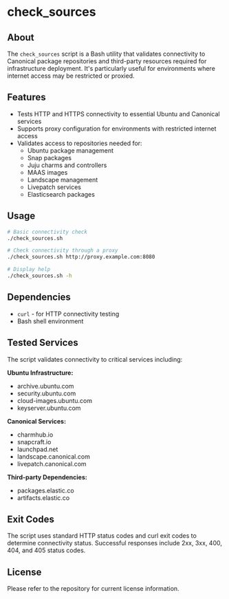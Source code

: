 # check_sources

## About

The `check_sources` script is a Bash utility that validates connectivity to Canonical package repositories and third-party resources required for infrastructure deployment. It's particularly useful for environments where internet access may be restricted or proxied.

## Features

- Tests HTTP and HTTPS connectivity to essential Ubuntu and Canonical services
- Supports proxy configuration for environments with restricted internet access
- Validates access to repositories needed for:
  - Ubuntu package management
  - Snap packages
  - Juju charms and controllers
  - MAAS images
  - Landscape management
  - Livepatch services
  - Elasticsearch packages

## Usage

```bash
# Basic connectivity check
./check_sources.sh

# Check connectivity through a proxy
./check_sources.sh http://proxy.example.com:8080

# Display help
./check_sources.sh -h
```

## Dependencies

- `curl` - for HTTP connectivity testing
- Bash shell environment

## Tested Services

The script validates connectivity to critical services including:

**Ubuntu Infrastructure:**
- archive.ubuntu.com
- security.ubuntu.com
- cloud-images.ubuntu.com
- keyserver.ubuntu.com

**Canonical Services:**
- charmhub.io
- snapcraft.io
- launchpad.net
- landscape.canonical.com
- livepatch.canonical.com

**Third-party Dependencies:**
- packages.elastic.co
- artifacts.elastic.co

## Exit Codes

The script uses standard HTTP status codes and curl exit codes to determine connectivity status. Successful responses include 2xx, 3xx, 400, 404, and 405 status codes.

## License

Please refer to the repository for current license information.
